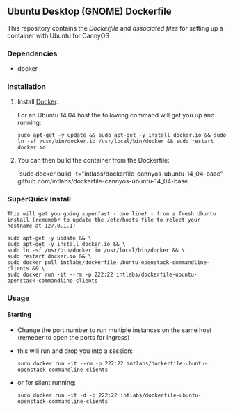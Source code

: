 ## Ubuntu Desktop (GNOME) Dockerfile


This repository contains the *Dockerfile* and *associated files* for setting up a container with Ubuntu for CannyOS

### Dependencies

* docker


### Installation

1. Install [Docker](https://www.docker.io/).

	For an Ubuntu 14.04 host the following command will get you up and running:

	`sudo apt-get -y update && sudo apt-get -y install docker.io && sudo ln -sf /usr/bin/docker.io /usr/local/bin/docker && sudo restart docker.io`

2. You can then build the container from the Dockerfile:

	`sudo docker build -t="intlabs/dockerfile-cannyos-ubuntu-14_04-base" github.com/intlabs/dockerfile-cannyos-ubuntu-14_04-base

### SuperQuick Install

	This will get you going superfast - one line! - from a fresh Ubuntu install (rememebr to update the /etc/hosts file to relect your hostname at 127.0.1.1)

	sudo apt-get -y update && \
	sudo apt-get -y install docker.io && \
	sudo ln -sf /usr/bin/docker.io /usr/local/bin/docker && \
	sudo restart docker.io && \
	sudo docker pull intlabs/dockerfile-ubuntu-openstack-commandline-clients && \
	sudo docker run -it --rm -p 222:22 intlabs/dockerfile-ubuntu-openstack-commandline-clients


### Usage

#### Starting

* Change the port number to run multiple instances on the same host (remeber to open the ports for ingress)

* this will run and drop you into a session:

	`sudo docker run -it --rm -p 222:22 intlabs/dockerfile-ubuntu-openstack-commandline-clients`

* or for silent running:

	`sudo docker run -it -d -p 222:22 intlabs/dockerfile-ubuntu-openstack-commandline-clients`


